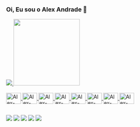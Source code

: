 ### Oi, Eu sou o Alex Andrade  👋

<div>
<a href = "mailto:alexbatistandrade@gmail.com"/>
<img src="https://github-readme-stats.vercel.app/api?username=alexbatistandrade&show_icons=true" />
<img height="180em" src="https://github-readme-stats.vercel.app/api/top-langs/?username=alexbatistandrade&layout=compact&langs_count=16&theme=#"/>
</picture>
</div>

<div style="display: inline_block"><br>
  <img align="center" alt="Alex-Linux" height="30" width="40" src="https://cdn.jsdelivr.net/gh/devicons/devicon/icons/linux/linux-original.svg" />
   <img align="center" alt="Alex-Vagrant" height="30" width="40" src="https://cdn.jsdelivr.net/gh/devicons/devicon/icons/vagrant/vagrant-original.svg" />
  <img align="center" alt="Alex-Ansible" height="30" width="40" src="https://cdn.jsdelivr.net/gh/devicons/devicon/icons/ansible/ansible-original.svg" />
  <img align="center" alt="Alex-Docker" height="30" width="40" src="https://cdn.jsdelivr.net/gh/devicons/devicon/icons/docker/docker-plain.svg" />
  <img align="center" alt="Alex-Terraforme" height="30" width="40" src="https://cdn.jsdelivr.net/gh/devicons/devicon/icons/terraform/terraform-original-wordmark.svg" />
  <img align="center" alt="Alex-Kube" height="30" width="40" src="https://cdn.jsdelivr.net/gh/devicons/devicon/icons/kubernetes/kubernetes-plain.svg" />
  <img align="center" alt="Alex-Amazon" height="30" width="40" src="https://cdn.jsdelivr.net/gh/devicons/devicon/icons/amazonwebservices/amazonwebservices-original.svg" />
   <img align="center" alt="Alex-Jenkins" height="30" width="40" src="https://cdn.jsdelivr.net/gh/devicons/devicon/icons/jenkins/jenkins-original.svg" />
 
  </div>

##

<div> 
 <a href="#" target="_blank"><img src="https://img.shields.io/badge/Linux-FCC624?style=for-the-badge&logo=linux&logoColor=black"></a>
 <a href="#" target="_blank"><img src="https://img.shields.io/badge/Ubuntu-E95420?style=for-the-badge&logo=ubuntu&logoColor=white" target="_blank"></a>
 <a href="#" target="_blank"><img src="https://img.shields.io/badge/Red%20Hat-EE0000?style=for-the-badge&logo=redhat&logoColor=white"></a> 
 <a href = "mailto:alexbatistandrade@gmail.com"><img src="https://img.shields.io/badge/-Gmail-%23333?style=for-the-badge&logo=gmail&logoColor=white" target="_blank"></a>
 <a href="https://www.linkedin.com/in/alex-andradev/" target="_blank"><img src="https://img.shields.io/badge/-LinkedIn-%230077B5?style=for-the-badge&logo=linkedin&logoColor=white" target="_blank"></a> 

</div>
